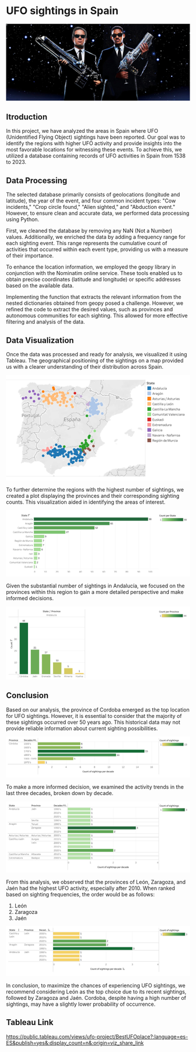 # UFO sightings in Spain

![Alt text](Images/wM1aNIXSqB8GSeQY38LOUHYMYIw.jpg)

## Itroduction
In this project, we have analyzed the areas in Spain where UFO (Unidentified Flying Object) sightings have been reported. Our goal was to identify the regions with higher UFO activity and provide insights into the most favorable locations for witnessing these events. To achieve this, we utilized a database containing records of UFO activities in Spain from 1538 to 2023.

## Data Processing
The selected database primarily consists of geolocations (longitude and latitude), the year of the event, and four common incident types: "Cow incidents," "Crop circle found," "Alien sighted," and "Abduction event." However, to ensure clean and accurate data, we performed data processing using Python.

First, we cleaned the database by removing any NaN (Not a Number) values. Additionally, we enriched the data by adding a frequency range for each sighting event. This range represents the cumulative count of activities that occurred within each event type, providing us with a measure of their importance.

To enhance the location information, we employed the geopy library in conjunction with the Nominatim online service. These tools enabled us to obtain precise coordinates (latitude and longitude) or specific addresses based on the available data.

Implementing the function that extracts the relevant information from the nested dictionaries obtained from geopy posed a challenge. However, we refined the code to extract the desired values, such as provinces and autonomous communities for each sighting. This allowed for more effective filtering and analysis of the data.

## Data Visualization
Once the data was processed and ready for analysis, we visualized it using Tableau. The geographical positioning of the sightings on a map provided us with a clearer understanding of their distribution across Spain.

![Alt text](<Images/Captura de Pantalla 2023-06-22 a las 15.33.18.png>)

To further determine the regions with the highest number of sightings, we created a plot displaying the provinces and their corresponding sighting counts. This visualization aided in identifying the areas of interest.

![Alt text](<Images/Captura de Pantalla 2023-06-22 a las 15.33.40.png>)

Given the substantial number of sightings in Andalucía, we focused on the provinces within this region to gain a more detailed perspective and make informed decisions.

![Alt text](<Images/Captura de Pantalla 2023-06-22 a las 15.33.52.png>)

## Conclusion
Based on our analysis, the province of Cordoba emerged as the top location for UFO sightings. However, it is essential to consider that the majority of these sightings occurred over 50 years ago. This historical data may not provide reliable information about current sighting possibilities.

![Alt text](<Images/Captura de Pantalla 2023-06-22 a las 15.34.01.png>)

To make a more informed decision, we examined the activity trends in the last three decades, broken down by decade.

![Alt text](<Images/Captura de Pantalla 2023-06-22 a las 15.34.10.png>)

From this analysis, we observed that the provinces of León, Zaragoza, and Jaén had the highest UFO activity, especially after 2010. When ranked based on sighting frequencies, the order would be as follows:

1. León
2. Zaragoza
3. Jaén

![Alt text](<Images/Captura de Pantalla 2023-06-22 a las 15.34.20.png>)

In conclusion, to maximize the chances of experiencing UFO sightings, we recommend considering León as the top choice due to its recent sightings, followed by Zaragoza and Jaén. Cordoba, despite having a high number of sightings, may have a slightly lower probability of occurrence.

## Tableau Link

https://public.tableau.com/views/ufo-project/BestUFOplace?:language=es-ES&publish=yes&:display_count=n&:origin=viz_share_link